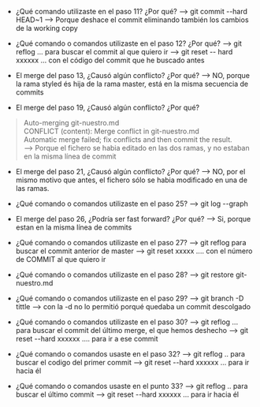 - ¿Qué comando utilizaste en el paso 11? ¿Por qué?
--> git commit --hard HEAD~1
--> Porque deshace el commit eliminando también los cambios de la working copy

- ¿Qué comando o comandos utilizaste en el paso 12? ¿Por qué?
--> git reflog ... para buscar el commit al que quiero ir
--> git reset -- hard xxxxxx ... con el código del commit que he buscado antes

- El merge del paso 13, ¿Causó algún conflicto? ¿Por qué?
--> NO, porque la rama styled és hija de la rama master, está en la misma secuencia de commits

- El merge del paso 19, ¿Causó algún conflicto? ¿Por qué?
> Auto-merging git-nuestro.md                                                    
> CONFLICT (content): Merge conflict in git-nuestro.md                           
> Automatic merge failed; fix conflicts and then commit the result.  
--> Porque el fichero se habia editado en las dos ramas, y no estaban en la misma línea de commit

- El merge del paso 21, ¿Causó algún conflicto? ¿Por qué?
--> NO, por el mismo motivo que antes, el fichero sólo se habia modificado en una de las ramas.

- ¿Qué comando o comandos utilizaste en el paso 25?
--> git log --graph

- El merge del paso 26, ¿Podría ser fast forward? ¿Por qué?
--> Si, porque estan en la misma línea de commits

- ¿Qué comando o comandos utilizaste en el paso 27?
--> git reflog para buscar el commit anterior de master
--> git reset xxxxx .... con el número de COMMIT al que quiero ir

- ¿Qué comando o comandos utilizaste en el paso 28?
--> git restore git-nuestro.md 

- ¿Qué comando o comandos utilizaste en el paso 29?
--> git branch -D tittle
--> con la -d no lo permitió porqué quedaba un commit descolgado

- ¿Qué comando o comandos utilizaste en el paso 30?
--> git reflog ... para buscar el commit del último merge, el que hemos deshecho
--> git reset --hard xxxxxx .... para ir a ese commit

- ¿Qué comando o comandos usaste en el paso 32?
--> git reflog .. para buscar el codigo del primer commit
--> git reset --hard xxxxxx ... para ir hacia él

- ¿Qué comando o comandos usaste en el punto 33?
--> git reflog .. para buscar el último commit
--> git reset --hard xxxxxx ... para ir hacia él

